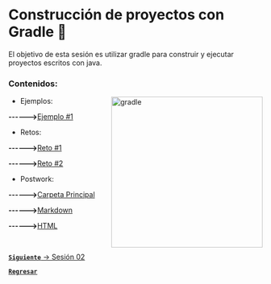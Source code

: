 # Construcción de proyectos con Gradle 🐘

El objetivo de esta sesión es utilizar gradle para construir y ejecutar proyectos escritos con java.

### Contenidos:

<img align="right" src="https://encrypted-tbn0.gstatic.com/images?q=tbn:ANd9GcQNREwlzeyOAYebOq9RVtMQ4k4VSr0cQfwSDLAnQ7SDSpAERkt8MlSVVk5gKivNniF1tOA&usqp=CAU" alt="gradle" width="300"/>

<ul>
    <li>
    Ejemplos:
    </li>
</ul>

<strong>------></strong>[Ejemplo #1](./ejemplos/ejemplo1/build.gradle)
<ul>
    <li>
    Retos:
    </li>
</ul>

<strong>------></strong>[Reto #1](./retos/reto1/src)

<strong>------></strong>[Reto #2](./retos/reto2/src)
  <ul>
    <li>
    Postwork:
    </li>
</ul>  

<strong>------></strong>[Carpeta Principal](./postwork)

<strong>------></strong>[Markdown](./postwork/src/markdown/quickExample.md)

<strong>------></strong>[HTML](./postwork/build/gen-html/quickExample.html)

<br>

[**`Siguiente`** -> Sesión 02](../Sesion2/Postwork)

[**`Regresar`**](./)

